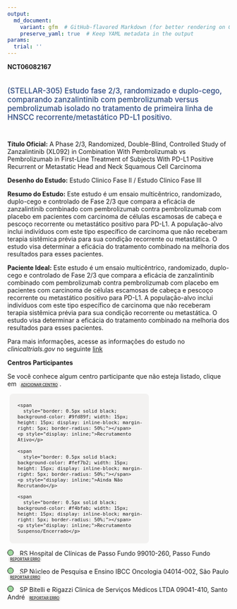 ```yaml
---
output: 
  md_document:
    variant: gfm  # GitHub-flavored Markdown (for better rendering on GitHub)
    preserve_yaml: true  # Keep YAML metadata in the output
params:
  trial: ''
---
```


**NCT06082167**

<div style="padding: 5px 5px 5px 0px; font-size: 1.20em; font-weight: 500; color: #2E4A7F; text-align: left; margin-bottom: 20px">

(STELLAR-305) Estudo fase 2/3, randomizado e duplo-cego, comparando
zanzalintinib com pembrolizumab versus pembrolizumab isolado no
tratamento de primeira linha de HNSCC recorrente/metastático PD-L1
positivo.

</div>

**Título Oficial:** A Phase 2/3, Randomized, Double-Blind, Controlled
Study of Zanzalintinib (XL092) in Combination With Pembrolizumab vs
Pembrolizumab in First-Line Treatment of Subjects With PD-L1 Positive
Recurrent or Metastatic Head and Neck Squamous Cell Carcinoma

**Desenho do Estudo:** Estudo Clinico Fase II / Estudo Clinico Fase III

**Resumo do Estudo:** Este estudo é um ensaio multicêntrico,
randomizado, duplo-cego e controlado de Fase 2/3 que compara a eficácia
de zanzalintinib combinado com pembrolizumab contra pembrolizumab com
placebo em pacientes com carcinoma de células escamosas de cabeça e
pescoço recorrente ou metastático positivo para PD-L1. A população-alvo
inclui indivíduos com este tipo específico de carcinoma que não
receberam terapia sistêmica prévia para sua condição recorrente ou
metastática. O estudo visa determinar a eficácia do tratamento combinado
na melhoria dos resultados para esses pacientes.

**Paciente Ideal:** Este estudo é um ensaio multicêntrico, randomizado,
duplo-cego e controlado de Fase 2/3 que compara a eficácia de
zanzalintinib combinado com pembrolizumab contra pembrolizumab com
placebo em pacientes com carcinoma de células escamosas de cabeça e
pescoço recorrente ou metastático positivo para PD-L1. A população-alvo
inclui indivíduos com este tipo específico de carcinoma que não
receberam terapia sistêmica prévia para sua condição recorrente ou
metastática. O estudo visa determinar a eficácia do tratamento combinado
na melhoria dos resultados para esses pacientes.

Para mais informações, acesse as informações do estudo no
*clinicaltrials.gov* no seguinte
[link](https://clinicaltrials.gov/ct2/show/NCT06082167)

**Centros Participantes**

Se você conhece algum centro participante que não esteja listado, clique
em
<span style="color: #2E4A7F; margin-left: 2px; padding: 4px; background-color: #f3f2f1; border-radius: 8px; font-weight: 500; font-size: 0.6em"><a
href="https://flazar.shinyapps.io/formsapp?study_nct_id=NCT06082167&amp;location_id=N%2FA&amp;location_full_name=N%2FA&amp;form_type=Adicionar%20Centro"
target="_blank">ADICIONAR CENTRO</a></span>.

<div style="margin-bottom: 8px; margin-left: 5px; padding: 8px; max-width: 300px; background-color: #f3f2f1; border-radius: 8px; font-size: 0.9em">

<div style="margin-left: 10px;">

    <span 
      style="border: 0.5px solid black; background-color: #9fd89f; width: 15px; height: 15px; display: inline-block; margin-right: 5px; border-radius: 50%;"></span>
    <p style="display: inline;">Recrutamento Ativo</p>

</div>

<div style="margin-left: 10px;">

    <span 
      style="border: 0.5px solid black; background-color: #fef7b2; width: 15px; height: 15px; display: inline-block; margin-right: 5px; border-radius: 50%;"></span>
    <p style="display: inline;">Ainda Não Recrutando</p>

</div>

<div style="margin-left: 10px;">

    <span 
      style="border: 0.5px solid black; background-color: #f4bfab; width: 15px; height: 15px; display: inline-block; margin-right: 5px; border-radius: 50%;"></span>
    <p style="display: inline;">Recrutamento Suspenso/Encerrado</p>

</div>

</div>

<span style="margin-bottom: -2px;"><span style="border: 0.5px solid black; display: inline-block; width: 12px; height: 12px; border-radius: 50%; margin-right: 10px; padding-bottom: 0px; background-color: #9fd89f;"></span>
RS Hospital de Clínicas de Passo Fundo 99010-260, Passo Fundo
<span style="color: #2E4A7F; margin-left: 2px; padding: 4px; background-color: #f3f2f1; border-radius: 8px; font-weight: 500; font-size: 0.6em"><a
href="https://flazar.shinyapps.io/formsapp?study_nct_id=NCT06082167&amp;location_id=EXELIXISCLINICALSITE68PASSOFUNDORIOGRANDEDOSUL99010260BRAZIL&amp;location_full_name=Hospital%20de%20Cl%C3%ADnicas%20de%20Passo%20Fundo%2C%2099010-260%2C%20Passo%20Fundo&amp;form_type=Reportar%20Erro"
target="_blank">REPORTAR ERRO</a></span></span>

<span style="margin-bottom: -2px;"><span style="border: 0.5px solid black; display: inline-block; width: 12px; height: 12px; border-radius: 50%; margin-right: 10px; padding-bottom: 0px; background-color: #9fd89f;"></span>
SP Núcleo de Pesquisa e Ensino IBCC Oncologia 04014-002, São Paulo
<span style="color: #2E4A7F; margin-left: 2px; padding: 4px; background-color: #f3f2f1; border-radius: 8px; font-weight: 500; font-size: 0.6em"><a
href="https://flazar.shinyapps.io/formsapp?study_nct_id=NCT06082167&amp;location_id=EXELIXISCLINICALSITE67SAOPAULO04014002BRAZIL&amp;location_full_name=N%C3%BAcleo%20de%20Pesquisa%20e%20Ensino%20IBCC%20Oncologia%2C%2004014-002%2C%20S%C3%A3o%20Paulo&amp;form_type=Reportar%20Erro"
target="_blank">REPORTAR ERRO</a></span></span>

<span style="margin-bottom: -2px;"><span style="border: 0.5px solid black; display: inline-block; width: 12px; height: 12px; border-radius: 50%; margin-right: 10px; padding-bottom: 0px; background-color: #9fd89f;"></span>
SP Bitelli e Rigazzi Clinica de Serviços Médicos LTDA 09041-410, Santo
André
<span style="color: #2E4A7F; margin-left: 2px; padding: 4px; background-color: #f3f2f1; border-radius: 8px; font-weight: 500; font-size: 0.6em"><a
href="https://flazar.shinyapps.io/formsapp?study_nct_id=NCT06082167&amp;location_id=EXELIXISCLINICALSITE65SANTOANDRESAOPAULO09060650BRAZIL&amp;location_full_name=Bitelli%20e%20Rigazzi%20Clinica%20de%20Servi%C3%A7os%20M%C3%A9dicos%20LTDA%2C%2009041-410%2C%20Santo%20Andr%C3%A9&amp;form_type=Reportar%20Erro"
target="_blank">REPORTAR ERRO</a></span></span>

